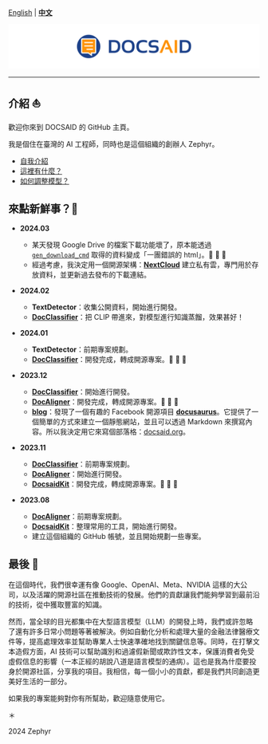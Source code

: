 [English](./profile/README_en.md) | **[中文](./profile/README.md)**

<div align="center">
  <img src="https://github.com/DocsaidLab/.github/blob/main/cover.png" width="1000"/>
</div>

---

## 介紹 ⛵

歡迎你來到 DOCSAID 的 GitHub 主頁。

我是個住在臺灣的 AI 工程師，同時也是這個組織的創辦人 Zephyr。

- [自我介紹](./profile/自我介紹.md)
- [這裡有什麼？](./profile/這裡有什麼.md)
- [如何調整模型？](./profile/如何調整模型.md)

## 來點新鮮事？🚀

- **2024.03**

  - 某天發現 Google Drive 的檔案下載功能壞了，原本能透過 [`gen_download_cmd`](https://github.com/DocsaidLab/DocsaidKit/blob/f281acd3f7f688fa7a71b70d92c6d3ef0ea2f5ca/docsaidkit/utils/utils.py#L66) 取得的資料變成「一團錯誤的 html」。👻 👻 👻
  - 經過考慮，我決定用一個開源架構：[**NextCloud**](https://github.com/nextcloud) 建立私有雲，專門用於存放資料，並更新過去發布的下載連結。

- **2024.02**

  - **TextDetector**：收集公開資料，開始進行開發。
  - [**DocClassifier**](https://github.com/DocsaidLab/DocClassifier)：把 CLIP 帶進來，對模型進行知識蒸餾，效果甚好！

- **2024.01**

  - **TextDetector**：前期專案規劃。
  - [**DocClassifier**](https://github.com/DocsaidLab/DocClassifier)：開發完成，轉成開源專案。🎉 🎉 🎉

- **2023.12**

  - [**DocClassifier**](https://github.com/DocsaidLab/DocClassifier)：開始進行開發。
  - [**DocAligner**](https://github.com/DocsaidLab/DocAligner)：開發完成，轉成開源專案。🎉 🎉 🎉
  - [**blog**](https://github.com/DocsaidLab/blog)：發現了一個有趣的 Facebook 開源項目 [**docusaurus**](https://github.com/facebook/docusaurus)。它提供了一個簡單的方式來建立一個靜態網站，並且可以透過 Markdown 來撰寫內容。所以我決定用它來寫個部落格：[docsaid.org](https://docsaid.org/)。

- **2023.11**

  - [**DocClassifier**](https://github.com/DocsaidLab/DocClassifier)：前期專案規劃。
  - [**DocAligner**](https://github.com/DocsaidLab/DocAligner)：開始進行開發。
  - [**DocsaidKit**](https://github.com/DocsaidLab/DocsaidKit)：開發完成，轉成開源專案。🎉 🎉 🎉

- **2023.08**

  - [**DocAligner**](https://github.com/DocsaidLab/DocAligner)：前期專案規劃。
  - [**DocsaidKit**](https://github.com/DocsaidLab/DocsaidKit)：整理常用的工具，開始進行開發。
  - 建立這個組織的 GitHub 帳號，並且開始規劃一些專案。

## 最後 🍹

在這個時代，我們很幸運有像 Google、OpenAI、Meta、NVIDIA 這樣的大公司，以及活躍的開源社區在推動技術的發展。他們的貢獻讓我們能夠學習到最前沿的技術，從中獲取豐富的知識。

然而，當全球的目光都集中在大型語言模型（LLM）的開發上時，我們或許忽略了還有許多日常小問題等著被解決。例如自動化分析和處理大量的金融法律醫療文件等，提高處理效率並幫助專業人士快速準確地找到關鍵信息等。同時，在打擊文本造假方面，AI 技術可以幫助識別和過濾假新聞或欺詐性文本，保護消費者免受虛假信息的影響（一本正經的胡說八道是語言模型的通病）。這也是我為什麼要投身於開源社區，分享我的項目。我相信，每一個小小的貢獻，都是我們共同創造更美好生活的一部分。

如果我的專案能夠對你有所幫助，歡迎隨意使用它。

＊

2024 Zephyr
